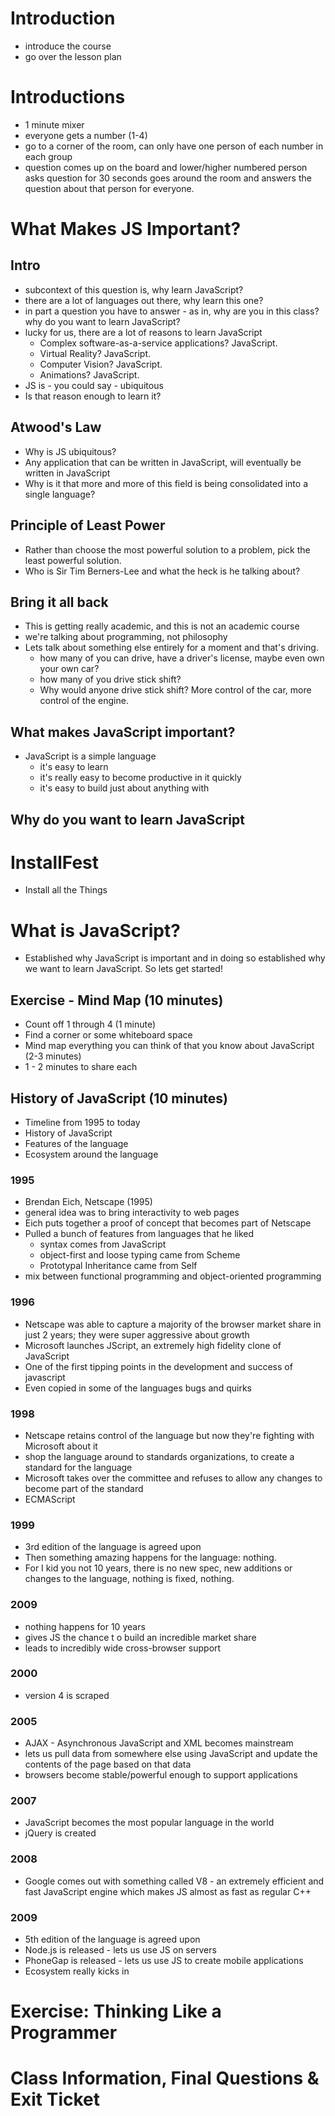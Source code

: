 # Introduction
- introduce the course
- go over the lesson plan

# Introductions
- 1 minute mixer
- everyone gets a number (1-4)
- go to a corner of the room, can only have one person of each number in each group
- question comes up on the board and lower/higher numbered person asks question for 30 seconds goes around the room and answers the question about that person for everyone.

# What Makes JS Important?

## Intro
- subcontext of this question is, why learn JavaScript?
- there are a lot of languages out there, why learn this one?
- in part a question you have to answer - as in, why are you in this class? why do you want to learn JavaScript?
- lucky for us, there are a lot of reasons to learn JavaScript
  - Complex software-as-a-service applications? JavaScript.
  - Virtual Reality? JavaScript.
  - Computer Vision? JavaScript.
  - Animations? JavaScript.
- JS is - you could say - ubiquitous
- Is that reason enough to learn it?

## Atwood's Law
- Why is JS ubiquitous?
- Any application that can be written in JavaScript, will eventually be written in JavaScript
- Why is it that more and more of this field is being consolidated into a single language?

## Principle of Least Power
- Rather than choose the most powerful solution to a problem, pick the least powerful solution.
- Who is Sir Tim Berners-Lee and what the heck is he talking about?

## Bring it all back
- This is getting really academic, and this is not an academic course
- we're talking about programming, not philosophy
- Lets talk about something else entirely for a moment and that's driving.
  - how many of you can drive, have a driver's license, maybe even own your own car?
  - how many of you drive stick shift?
  - Why would anyone drive stick shift? More control of the car, more control of the engine.

## What makes JavaScript important?
- JavaScript is a simple language
  - it's easy to learn
  - it's really easy to become productive in it quickly
  - it's easy to build just about anything with

## Why do you want to learn JavaScript

# InstallFest
- Install all the Things

# What is JavaScript?
- Established why JavaScript is important and in doing so established why we want to learn JavaScript. So lets get started!

## Exercise - Mind Map (10 minutes)
- Count off 1 through 4 (1 minute)
- Find a corner or some whiteboard space
- Mind map everything you can think of that you know about JavaScript (2-3 minutes)
- 1 - 2 minutes to share each

## History of JavaScript (10 minutes)
- Timeline from 1995 to today
- History of JavaScript
- Features of the language
- Ecosystem around the language

### 1995
- Brendan Eich, Netscape (1995)
- general idea was to bring interactivity to web pages
- Eich puts together a proof of concept that becomes part of Netscape
- Pulled a bunch of features from languages that he liked
  - syntax comes from JavaScript
  - object-first and loose typing came from Scheme
  - Prototypal Inheritance came from Self
- mix between functional programming and object-oriented programming


### 1996
- Netscape was able to capture a majority of the browser market share in just 2 years; they were super aggressive about growth
- Microsoft launches JScript, an extremely high fidelity clone of JavaScript
- One of the first tipping points in the development and success of javascript
- Even copied in some of the languages bugs and quirks


### 1998
- Netscape retains control of the language but now they're fighting with Microsoft about it
- shop the language around to standards organizations, to create a standard for the language
- Microsoft takes over the committee and refuses to allow any changes to become part of the standard
- ECMAScript

### 1999
- 3rd edition of the language is agreed upon
- Then something amazing happens for the language: nothing.
- For I kid you not 10 years, there is no new spec, new additions or changes to the language, nothing is fixed, nothing.

### 2009
- nothing happens for 10 years
- gives JS the chance t o build an incredible market share
- leads to incredibly wide cross-browser support

### 2000
- version 4 is scraped

### 2005
- AJAX - Asynchronous JavaScript and XML becomes mainstream
- lets us pull data from somewhere else using JavaScript and update the contents of the page based on that data
- browsers become stable/powerful enough to support applications

### 2007
- JavaScript becomes the most popular language in the world
- jQuery is created

### 2008
- Google comes out with something called V8 - an extremely efficient and fast JavaScript engine which makes JS almost as fast as regular C++

### 2009
- 5th edition of the language is agreed upon
- Node.js is released - lets us use JS on servers
- PhoneGap is released - lets us use JS to create mobile applications
- Ecosystem really kicks in

# Exercise: Thinking Like a Programmer

# Class Information, Final Questions & Exit Ticket
